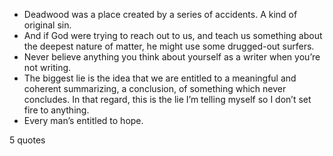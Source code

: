  - Deadwood was a place created by a series of accidents. A kind of original sin.
 - And if God were trying to reach out to us, and teach us something about the deepest nature of matter, he might use some drugged-out surfers.
 - Never believe anything you think about yourself as a writer when you’re not writing.
 - The biggest lie is the idea that we are entitled to a meaningful and coherent summarizing, a conclusion, of something which never concludes. In that regard, this is the lie I’m telling myself so I don’t set fire to anything.
 - Every man’s entitled to hope.

5 quotes